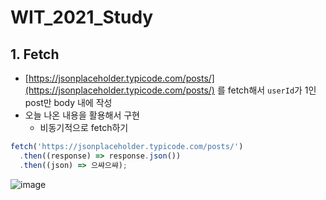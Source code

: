 # WIT_2021_Study

## 1. Fetch
- [https://jsonplaceholder.typicode.com/posts/](https://jsonplaceholder.typicode.com/posts/) 를 fetch해서 `userId`가 1인 post만 body 내에 작성
- 오늘 나온 내용을 활용해서 구현
    - 비동기적으로 fetch하기

```jsx
fetch('https://jsonplaceholder.typicode.com/posts/')
  .then((response) => response.json())
  .then((json) => 으쌰으쌰);
```

![image](https://user-images.githubusercontent.com/63103070/111906016-f4fc5280-8a91-11eb-9803-ae1c0bc3afac.png)
<br>
